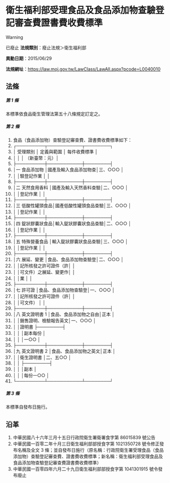 # 衛生福利部受理食品及食品添加物查驗登記審查費證書費收費標準


> [!WARNING]
> 已廢止
**法規類別**：廢止法規＞衛生福利部

**異動日期**：2015/06/29  

**法規網址**：https://law.moj.gov.tw/LawClass/LawAll.aspx?pcode=L0040010



## 法條
##### 第 1 條
本標準依食品衛生管理法第五十八條規定訂定之。

##### 第 2 條
1. 食品（食品添加物）查驗登記審查費、證書費收費標準如下：
1. ┌─────────┬───────────┬────────┐
1. │    受理類別      │     定義與範圍       │  每件收費標準  │
1. │                  │                      │  （新臺幣：元）│
1. ├─────────┼───────────┼────────┤
1. │一  食品添加物    │國產及輸入食品添加物查│三、○○○      │
1. │                  │驗登記作業            │                │
1. ├─────────┼───────────┼────────┤
1. │二  天然食用香料  │國產及輸入天然香料查驗│二、○○○      │
1. │                  │登記作業              │                │
1. ├─────────┼───────────┼────────┤
1. │三  低酸性罐頭食品│國產低酸性罐頭食品查驗│三、○○○      │
1. │                  │登記作業              │                │
1. ├─────────┼───────────┼────────┤
1. │四  錠狀膠囊狀食品│輸入錠狀膠囊狀食品查驗│二、○○○      │
1. │                  │登記作業              │                │
1. ├─────────┼───────────┼────────┤
1. │五  特殊營養食品  │輸入錠狀膠囊狀食品查驗│三、○○○      │
1. │                  │登記作業              │                │
1. ├─────────┼───────────┼────────┤
1. │六  展延、變更    │食品、食品添加物查驗登│二、○○○      │
1. │                  │記所核發之許可證件（許│                │
1. │                  │可文件）之展延、變更作│                │
1. │                  │業                    │                │
1. ├─────────┼───────────┼────────┤
1. │七  許可證        │食品、食品添加物查驗登│一、○○○      │
1. │                  │記所核發之許可證件（許│                │
1. │                  │可文件）              │                │
1. ├─────────┼───────────┼────────┤
1. │八  英文證明書 1  │食品、食品添加物之自由│正本            │
1. │                  │銷售證明、檢驗報告英文│一、○○○      │
1. │                  │證明書                ├────────┤
1. │                  │                      │副本每份        │
1. │                  │                      │一○○          │
1. ├─────────┼───────────┼────────┤
1. │九  英文證明書 2  │食品、食品添加物之英文│正本            │
1. │                  │衛生證明書            │二、五○○      │
1. │                  │                      ├────────┤
1. │                  │                      │副本            │
1. │                  │                      │每份一○○      │
1. └─────────┴───────────┴────────┘

##### 第 3 條
本標準自發布日施行。

## 沿革
1. 中華民國八十六年三月十五日行政院衛生署衛署食字第 86015839 號公告
1. 中華民國一百零二年十月三日衛生福利部部授食字第 1021350728 號令修正發布名稱及全文 3  條；並自發布日施行（原名稱：行政院衛生署受理食品（食品添加物）查驗登記審查費、證書費收費標準；新名稱：衛生福利部受理食品及食品添加物查驗登記審查費證書費收費標準）
1. 中華民國一百零四年六月二十九日衛生福利部部授食字第 1041301915 號令發布廢止
